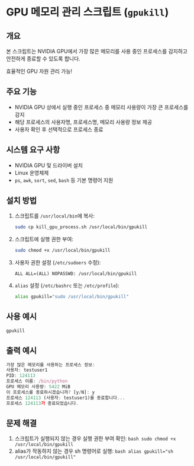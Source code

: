 # GPU 메모리 관리 스크립트 (`gpukill`)

## 개요
본 스크립트는 NVIDIA GPU에서 가장 많은 메모리를 사용 중인 프로세스를 감지하고 안전하게 종료할 수 있도록 합니다.

효율적인 GPU 자원 관리 가능!

## 주요 기능
- NVIDIA GPU 상에서 실행 중인 프로세스 중 메모리 사용량이 가장 큰 프로세스를 감지
- 해당 프로세스의 사용자명, 프로세스명, 메모리 사용량 정보 제공
- 사용자 확인 후 선택적으로 프로세스 종료

## 시스템 요구 사항
- NVIDIA GPU 및 드라이버 설치
- Linux 운영체제
- `ps`, `awk`, `sort`, `sed`, `bash` 등 기본 명령어 지원

## 설치 방법
1. 스크립트를 `/usr/local/bin`에 복사:
    ```bash
    sudo cp kill_gpu_process.sh /usr/local/bin/gpukill
    ```
2. 스크립트에 실행 권한 부여:
    ```bash
    sudo chmod +x /usr/local/bin/gpukill
    ```
3. 사용자 권한 설정 (`/etc/sudoers` 수정):
    ```plaintext
    ALL ALL=(ALL) NOPASSWD: /usr/local/bin/gpukill
    ```

4. `alias` 설정 (`/etc/bashrc` 또는 `/etc/profile`):
    ```bash
    alias gpukill="sudo /usr/local/bin/gpukill"
    ```

## 사용 예시
```bash
gpukill
```

## 출력 예시
```js
가장 많은 메모리를 사용하는 프로세스 정보:
사용자: testuser1
PID: 124113
프로세스 이름: /bin/python
GPU 메모리 사용량: 5422 MiB
이 프로세스를 종료하시겠습니까? [y/N]: y
프로세스 124113 (사용자: testuser1)를 종료합니다...
프로세스 124113가 종료되었습니다.
```

## 문제 해결
  1. 스크립트가 실행되지 않는 경우 실행 권한 부여 확인:
    ```bash
    sudo chmod +x /usr/local/bin/gpukill
    ```
  2. alias가 작동하지 않는 경우 sh 명령어로 실행:
    ```bash
    alias gpukill="sh /usr/local/bin/gpukill"
    ```
